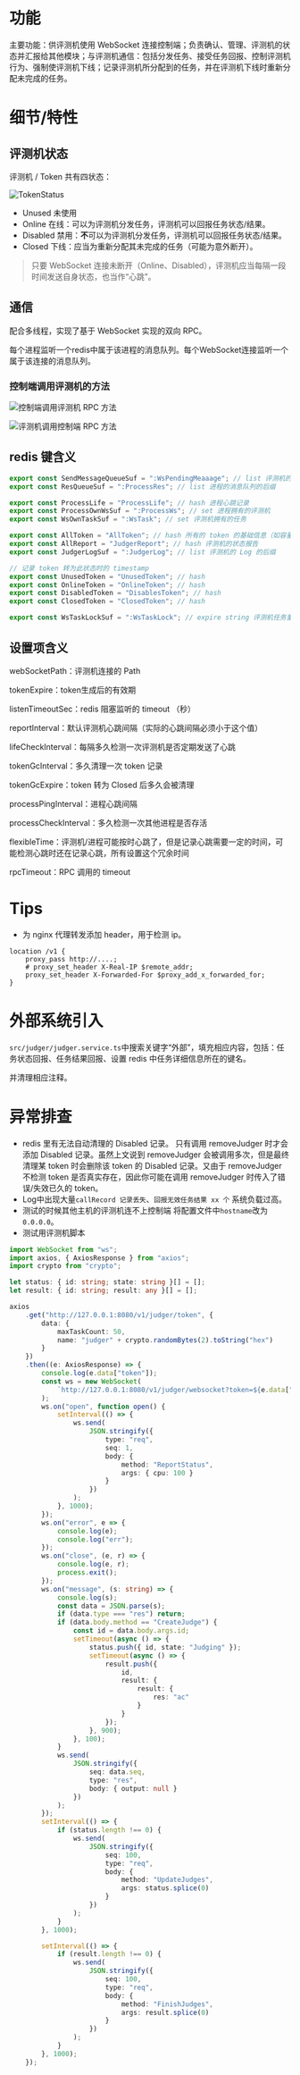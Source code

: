 # 功能
主要功能：供评测机使用 WebSocket 连接控制端；负责确认、管理、评测机的状态并汇报给其他模块；与评测机通信：包括分发任务、接受任务回报、控制评测机行为、强制使评测机下线；记录评测机所分配到的任务，并在评测机下线时重新分配未完成的任务。

# 细节/特性
## 评测机状态
评测机 / Token 共有四状态：

<pre hidden>
graph TD
    ST[START]-->|http获取token|A
    A[*Unused]-->|评测机登录|B[*Online]
    B-->|RPC:Exit间接调用|RJ[removeJudger]
    B-->|直接调用|RJ
    RJ-->C[*Disabled]
    C-->Ca[禁止分发任务]
    C-->|WebSocket断开|D[*Closed]
    D-->Da[重新分配未完成任务]
    D-->|一段时间后|Db[清理记录]
    Db-->ED[END]
</pre>
![TokenStatus](./image/judger-TokenStatus.svg)

- Unused 未使用
- Online 在线：可以为评测机分发任务，评测机可以回报任务状态/结果。
- Disabled 禁用：**不**可以为评测机分发任务，评测机可以回报任务状态/结果。
- Closed 下线：应当为重新分配其未完成的任务（可能为意外断开）。

> 只要 WebSocket 连接未断开（Online、Disabled），评测机应当每隔一段时间发送自身状态，也当作“心跳”。

## 通信
配合多线程，实现了基于 WebSocket 实现的双向 RPC。

每个进程监听一个redis中属于该进程的消息队列。每个WebSocket连接监听一个属于该连接的消息队列。

### 控制端调用评测机的方法
<pre hidden>
Title: 控制端调用评测机 RPC 方法
participant 某进程
participant 某进程的消息队列
participant 评测机的消息队列
participant 评测机连接的进程
participant 评测机
某进程->某进程: type=req\n生成唯一seq，设置超时
某进程-->>评测机的消息队列: 根据token塞入队列\n{type,seq,method,args,pid}
评测机的消息队列-->>评测机连接的进程: 取出
评测机连接的进程->评测机连接的进程: 生成唯一seq+替换seq
评测机连接的进程->评测机连接的进程: 记录seq+和{seq,pid}的映射
评测机连接的进程-->评测机: {type,seq+,method,args}
评测机->评测机: 调用method\n得到output/error，type=res
评测机-->评测机连接的进程: {type,seq+,output/error}
评测机连接的进程->评测机连接的进程: seq+替换为seq
评测机连接的进程-->>某进程的消息队列: 根据pid塞入队列\n{type,seq,output/error}
某进程的消息队列-->>某进程: 取出
某进程->某进程: 返回结果，取消超时
</pre>

![控制端调用评测机 RPC 方法](./image/judger-ControllerRPCJudger.svg)

<pre hidden>
Title: 评测机调用控制端 RPC 方法
participant 评测机连接的进程
participant 评测机
评测机->评测机: type=req\ndo sth.
评测机-->评测机连接的进程: {type,seq,method,args}
评测机连接的进程->评测机连接的进程: 调用相应method，得到output/error\ntype=res
评测机连接的进程-->评测机: {type,seq,output/error}
评测机->评测机: do sth.
</pre>
![评测机调用控制端 RPC 方法](./image/judger-JudgerRPCController.svg)

## redis 键含义
```js
export const SendMessageQueueSuf = ":WsPendingMeaaage"; // list 评测机的消息队列的后缀
export const ResQueueSuf = ":ProcessRes"; // list 进程的消息队列的后缀

export const ProcessLife = "ProcessLife"; // hash 进程心跳记录
export const ProcessOwnWsSuf = ":ProcessWs"; // set 进程拥有的评测机
export const WsOwnTaskSuf = ":WsTask"; // set 评测机拥有的任务

export const AllToken = "AllToken"; // hash 所有的 token 的基础信息（如容量、name）
export const AllReport = "JudgerReport"; // hash 评测机的状态报告
export const JudgerLogSuf = ":JudgerLog"; // list 评测机的 Log 的后缀

// 记录 token 转为此状态时的 timestamp
export const UnusedToken = "UnusedToken"; // hash 
export const OnlineToken = "OnlineToken"; // hash
export const DisabledToken = "DisablesToken"; // hash
export const ClosedToken = "ClosedToken"; // hash

export const WsTaskLockSuf = ":WsTaskLock"; // expire string 评测机任务重新分配时的临时锁，防止任务被重新分配多次
```

## 设置项含义
webSocketPath：评测机连接的 Path

tokenExpire：token生成后的有效期

listenTimeoutSec：redis 阻塞监听的 timeout （秒）

reportInterval：默认评测机心跳间隔（实际的心跳间隔必须小于这个值）

lifeCheckInterval：每隔多久检测一次评测机是否定期发送了心跳

tokenGcInterval：多久清理一次 token 记录

tokenGcExpire：token 转为 Closed 后多久会被清理

processPingInterval：进程心跳间隔

processCheckInterval：多久检测一次其他进程是否存活

flexibleTime：评测机/进程可能按时心跳了，但是记录心跳需要一定的时间，可能检测心跳时还在记录心跳，所有设置这个冗余时间

rpcTimeout：RPC 调用的 timeout

# Tips
- 为 nginx 代理转发添加 header，用于检测 ip。
```properties
location /v1 {
    proxy_pass http://....;
    # proxy_set_header X-Real-IP $remote_addr;
    proxy_set_header X-Forwarded-For $proxy_add_x_forwarded_for;
}
```

# 外部系统引入
`src/judger/judger.service.ts`中搜索关键字“外部”，填充相应内容，包括：任务状态回报、任务结果回报、设置 redis 中任务详细信息所在的键名。

并清理相应注释。

# 异常排查
- redis 里有无法自动清理的 Disabled 记录。
  只有调用 removeJudger 时才会添加 Disabled 记录。虽然上文说到 removeJudger 会被调用多次，但是最终清理某 token 时会删除该 token 的 Disabled 记录。又由于 removeJudger 不检测 token 是否真实存在，因此你可能在调用 removeJudger 时传入了错误/失效已久的 token。
- Log中出现大量`callRecord 记录丢失`、`回报无效任务结果 xx 个`
  系统负载过高。
- 测试的时候其他主机的评测机连不上控制端
  将配置文件中`hostname`改为 `0.0.0.0`。
- 测试用评测机脚本
```ts
import WebSocket from "ws";
import axios, { AxiosResponse } from "axios";
import crypto from "crypto";

let status: { id: string; state: string }[] = [];
let result: { id: string; result: any }[] = [];

axios
    .get("http://127.0.0.1:8080/v1/judger/token", {
        data: {
            maxTaskCount: 50,
            name: "judger" + crypto.randomBytes(2).toString("hex")
        }
    })
    .then((e: AxiosResponse) => {
        console.log(e.data["token"]);
        const ws = new WebSocket(
            `http://127.0.0.1:8080/v1/judger/websocket?token=${e.data["token"]}`
        );
        ws.on("open", function open() {
            setInterval(() => {
                ws.send(
                    JSON.stringify({
                        type: "req",
                        seq: 1,
                        body: {
                            method: "ReportStatus",
                            args: { cpu: 100 }
                        }
                    })
                );
            }, 1000);
        });
        ws.on("error", e => {
            console.log(e);
            console.log("err");
        });
        ws.on("close", (e, r) => {
            console.log(e, r);
            process.exit();
        });
        ws.on("message", (s: string) => {
            console.log(s);
            const data = JSON.parse(s);
            if (data.type === "res") return;
            if (data.body.method == "CreateJudge") {
                const id = data.body.args.id;
                setTimeout(async () => {
                    status.push({ id, state: "Judging" });
                    setTimeout(async () => {
                        result.push({
                            id,
                            result: {
                                result: {
                                    res: "ac"
                                }
                            }
                        });
                    }, 900);
                }, 100);
            }
            ws.send(
                JSON.stringify({
                    seq: data.seq,
                    type: "res",
                    body: { output: null }
                })
            );
        });
        setInterval(() => {
            if (status.length !== 0) {
                ws.send(
                    JSON.stringify({
                        seq: 100,
                        type: "req",
                        body: {
                            method: "UpdateJudges",
                            args: status.splice(0)
                        }
                    })
                );
            }
        }, 1000);

        setInterval(() => {
            if (result.length !== 0) {
                ws.send(
                    JSON.stringify({
                        seq: 100,
                        type: "req",
                        body: {
                            method: "FinishJudges",
                            args: result.splice(0)
                        }
                    })
                );
            }
        }, 1000);
    });
```